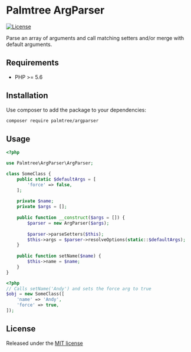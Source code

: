 # Palmtree ArgParser

[![License](http://img.shields.io/packagist/l/palmtree/argparser.svg)](LICENSE)

Parse an array of arguments and call matching setters and/or merge with default arguments.

## Requirements
* PHP >= 5.6

## Installation

Use composer to add the package to your dependencies:
```bash
composer require palmtree/argparser
```

## Usage

```php
<?php

use Palmtree\ArgParser\ArgParser;

class SomeClass {
    public static $defaultArgs = [
        'force' => false,  
    ];
    
    private $name;
    private $args = [];
    
    public function __construct($args = []) {
        $parser = new ArgParser($args);
        
        $parser->parseSetters($this);
        $this->args = $parser->resolveOptions(static::$defaultArgs);
    }
    
    public function setName($name) {
        $this->name = $name;
    }
}
```
```php
<?php
// Calls setName('Andy') and sets the force arg to true
$obj = new SomeClass([
    'name' => 'Andy',
    'force' => true,
]);
```

## License

Released under the [MIT license](LICENSE)
